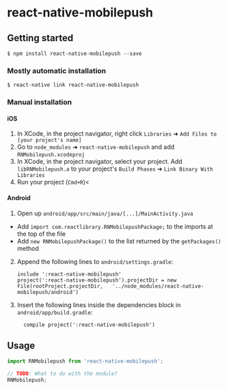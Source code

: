 
# react-native-mobilepush

## Getting started

`$ npm install react-native-mobilepush --save`

### Mostly automatic installation

`$ react-native link react-native-mobilepush`

### Manual installation


#### iOS

1. In XCode, in the project navigator, right click `Libraries` ➜ `Add Files to [your project's name]`
2. Go to `node_modules` ➜ `react-native-mobilepush` and add `RNMobilepush.xcodeproj`
3. In XCode, in the project navigator, select your project. Add `libRNMobilepush.a` to your project's `Build Phases` ➜ `Link Binary With Libraries`
4. Run your project (`Cmd+R`)<

#### Android

1. Open up `android/app/src/main/java/[...]/MainActivity.java`
  - Add `import com.reactlibrary.RNMobilepushPackage;` to the imports at the top of the file
  - Add `new RNMobilepushPackage()` to the list returned by the `getPackages()` method
2. Append the following lines to `android/settings.gradle`:
  	```
  	include ':react-native-mobilepush'
  	project(':react-native-mobilepush').projectDir = new File(rootProject.projectDir, 	'../node_modules/react-native-mobilepush/android')
  	```
3. Insert the following lines inside the dependencies block in `android/app/build.gradle`:
  	```
      compile project(':react-native-mobilepush')
  	```


## Usage
```javascript
import RNMobilepush from 'react-native-mobilepush';

// TODO: What to do with the module?
RNMobilepush;
```
  
